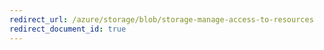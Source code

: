 ```yaml
---
redirect_url: /azure/storage/blob/storage-manage-access-to-resources
redirect_document_id: true
---
```

